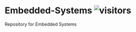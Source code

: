# Embedded-Systems  ![visitors](https://visitor-badge.glitch.me/badge?page_id=embeddedalpha.stm32f103c8t6)
Repository for Embedded Systems


